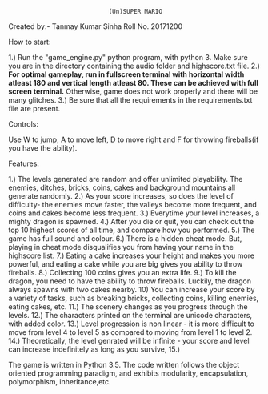 								(Un)SUPER MARIO

Created by:- 
	Tanmay Kumar Sinha 
	Roll No. 20171200

How to start:

1.) Run the "game_engine.py" python program, with python 3. Make sure you are in the directory containing the audio folder and highscore.txt file.
2.) **For optimal gameplay, run in fullscreen terminal with horizontal width atleast 180 and vertical length atleast 80. These can be achieved with full screen terminal.** Otherwise, game does not work properly and there will be many glitches.
3.) Be sure that all the requirements in the requirements.txt file are present.

Controls:

Use W to jump, A to move left, D to move right and F for throwing fireballs(if you have the ability).

Features:

1.) The levels generated are random and offer unlimited playability. The enemies, ditches, bricks, coins, cakes and background mountains all generate randomly.
2.) As your score increases, so does the level of difficulty- the enemies move faster, the valleys become more frequent, and coins and cakes become less frequent.
3.) Everytime your level increases, a mighty dragon is spawned.
4.) After you die or quit, you can check out the top 10 highest scores of all time, and compare how you performed.
5.) The game has full sound and colour.
6.) There is a hidden cheat mode. But, playing in cheat mode disqualifies you from having your name in the highscore list.
7.) Eating a cake increases your height and makes you more powerful, and eating a cake while you are big gives you ability to throw fireballs.
8.) Collecting 100 coins gives you an extra life.
9.) To kill the dragon, you need to have the ability to throw fireballs. Luckily, the dragon always spawns with two cakes nearby.
10) You can increase your score by a variety of tasks, such as breaking bricks, collecting coins, killing enemies, eating cakes, etc.
11.) The scenery changes as you progress through the levels.
12.) The characters printed on the terminal are unicode characters, with added color.
13.) Level progression is non linear - it is more difficult to move from level 4 to level 5 as compared to moving from level 1 to level 2.
14.) Theoretically, the level genrated will be infinite - your score and level can increase indefinitely as long as you survive,
15.) 


The game is written in Python 3.5.
The code written follows the object oriented programming paradigm, and exhibits modularity, encapsulation, polymorphism, inheritance,etc.
